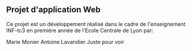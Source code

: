 ## Projet d'application Web

Ce projet est un développement réalisé dans le cadre de l'enseignement INF-tc3 en première année de  l'Ecole Centrale de Lyon par:

Marie Monier
Antoine Lavandier
Juste pour voir

